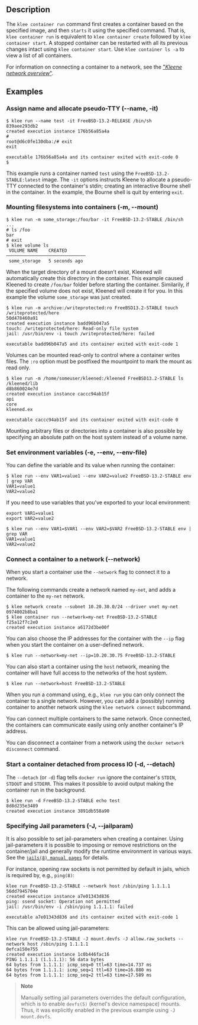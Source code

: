 ## Description
The `klee container run` command first creates a container based on the
specified image, and then `starts` it using the specified command. That is,
`klee container run` is equivalent to `klee container create` followed by
`klee container start`. A stopped container can be restarted with all its
previous changes intact using `klee container start`.
Use `klee container ls -a` to view a list of all containers.

For information on connecting a container to a network, see the
["*Kleene network overview*"](/config/containers/container-networking/).

## Examples

### <a name="name"></a> Assign name and allocate pseudo-TTY (--name, -it)

```console
$ klee run --name test -it FreeBSD-13.2-RELEASE /bin/sh
839aee293db2
created execution instance 176b56a85a4a
#
root@d6c0fe130dba:/# exit
exit

executable 176b56a85a4a and its container exited with exit-code 0
$
```

This example runs a container named `test` using the `FreeBSD-13.2-STABLE:latest`
image. The `-it` options instructs Kleene to allocate a pseudo-TTY connected to
the container's stdin; creating an interactive Bourne shell in the container.
In the example, the Bourne shell is quit by entering `exit`.

### <a name="mount"></a> Mounting filesystems into containers (-m, --mount)

```console
$ klee run -m some_storage:/foo/bar -it FreeBSD-13.2-STABLE /bin/sh
...
# ls /foo
bar
# exit
$ klee volume ls
 VOLUME NAME    CREATED
──────────────────────────────
 some_storage   5 seconds ago
```

When the target directory of a mount doesn't exist, Kleened
will automatically create this directory in the container. This example
caused Kleened to create `/foo/bar` folder before starting the container.
Similarily, if the specified volume does not exist, Kleened will create
it for you. In this example the volume `some_storage` was just created.


```console
$ klee run -m archive:/writeprotected:ro FreeBSD13.2-STABLE touch /writeprotected/here
50d478460a91
created execution instance badd96b047a5
touch: /writeprotected/here: Read-only file system
jail: /usr/bin/env -i touch /writeprotected/here: failed

executable badd96b047a5 and its container exited with exit-code 1
```

Volumes can be mounted read-only to control where a container writes files.
The `:ro` option must be postfixed the mountpoint to mark the mount as read only.

```console
$ klee run -m /home/someuser/kleened:/kleened FreeBSD13.2-STABLE ls /kleened/lib
d8b860024e7d
created execution instance caccc94ab15f
api
core
kleened.ex

executable caccc94ab15f and its container exited with exit-code 0
```

Mounting arbitrary files or directories into a container is also possible by
specifying an absolute path on the host system instead of a volume name.

### <a name="env"></a> Set environment variables (-e, --env, --env-file)

You can define the variable and its value when running the container:

```console
$ klee run --env VAR1=value1 --env VAR2=value2 FreeBSD-13.2-STABLE env | grep VAR
VAR1=value1
VAR2=value2
```

If you need to use variables that you've exported to your local environment:

```console
export VAR1=value1
export VAR2=value2

$ klee run --env VAR1=$VAR1 --env VAR2=$VAR2 FreeBSD-13.2-STABLE env | grep VAR
VAR1=value1
VAR2=value2
```

### <a name="network"></a> Connect a container to a network (--network)

When you start a container use the `--network` flag to connect it to a network.

The following commands create a network named `my-net`, and adds a container
to the `my-net` network.

```console
$ klee network create --subnet 10.20.30.0/24 --driver vnet my-net
0974802b8ba1
$ klee container run --network=my-net FreeBSD-13.2-STABLE
f25a12f7c2e0
created execution instance a6172d3be00f
```

You can also choose the IP addresses for the container with the `--ip`
flag when you start the container on a user-defined network.

```console
$ klee run --network=my-net --ip=10.20.30.75 FreeBSD-13.2-STABLE
```

You can also start a container using the `host` network, meaning the container
will have full access to the networks of the host system.

```console
$ klee run --network=host FreeBSD-13.2-STABLE
```

When you run a command using, e.g., `klee run` you can only connect the container
to a single network. However, you can add a (possibly) running container to another
network using the `klee network connect` subcommand.

You can connect multiple containers to the same network. Once connected, the
containers can communicate easily using only another container's IP address.

You can disconnect a container from a network using the `docker network
disconnect` command.

### <a name="detach"></a> Start a container detached from process IO (-d, --detach)

The `--detach` (or `-d`) flag tells `docker run` ignore the container's
`STDIN`, `STDOUT` and `STDERR`. This makes it possible to avoid output making the
container run in the background.

```console
$ klee run -d FreeBSD-13.2-STABLE echo test
8d8d235e3489
created execution instance 3891db558a90
```

### <a name="jailparam"></a> Specifying Jail parameters (-J, --jailparam)

It is also possible to set jail-parameters when creating a container.
Using jail-parameters it is possible to imposing or remove restrictions on the container/jail
and generally modify the runtime environment in various ways.
See the [`jails(8) manual pages`](https://man.freebsd.org/cgi/man.cgi?query=jail) for details.

For instance, opening raw sockets is not permitted by default in jails, which is required
by, e.g., `ping(8)`:

```console
klee run FreeBSD-13.2-STABLE --network host /sbin/ping 1.1.1.1
56dd7945704e
created execution instance a7e01343d836
ping: ssend socket: Operation not permitted
jail: /usr/bin/env -i /sbin/ping 1.1.1.1: failed

executable a7e01343d836 and its container exited with exit-code 1
```

This can be allowed using jail-parameters:

```console
klee run FreeBSD-13.2-STABLE -J mount.devfs -J allow.raw_sockets --network host /sbin/ping 1.1.1.1
0efca150e755
created execution instance 1c0b446fac16
PING 1.1.1.1 (1.1.1.1): 56 data bytes
64 bytes from 1.1.1.1: icmp_seq=0 ttl=63 time=14.737 ms
64 bytes from 1.1.1.1: icmp_seq=1 ttl=63 time=16.880 ms
64 bytes from 1.1.1.1: icmp_seq=2 ttl=63 time=17.589 ms
```

> **Note**
>
> Manually setting jail parameters overrides the default configuration, which is to
> enable `devfs(5)` (kernel's device namespace) mounts. Thus, it was explicitly enabled in the
> previous example using `-J mount.devfs`.
